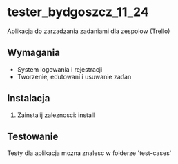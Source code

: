 # tester_bydgoszcz_11_24

Aplikacja do zarzadzania zadaniami dla zespolow (Trello)

## Wymagania
- System logowania i rejestracji
- Tworzenie, edutowani i usuwanie zadan

## Instalacja
1. Zainstalij zaleznosci:
<comand> install <path>

## Testowanie
Testy dla aplikacja mozna znalesc w folderze 'test-cases'
